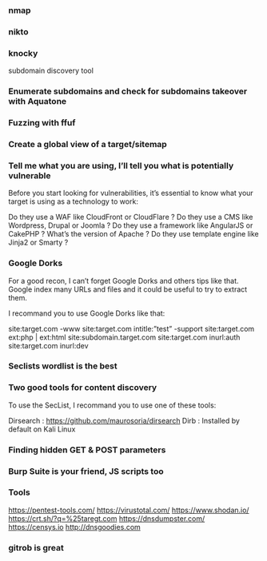 ### nmap 

### nikto

### knocky
subdomain discovery tool

### Enumerate subdomains and check for subdomains takeover with Aquatone

### Fuzzing with ffuf

### Create a global view of a target/sitemap

### Tell me what you are using, I’ll tell you what is potentially vulnerable

Before you start looking for vulnerabilities, it’s essential to know what your target is using as a technology to work:

Do they use a WAF like CloudFront or CloudFlare ?
Do they use a CMS like Wordpress, Drupal or Joomla ?
Do they use a framework like AngularJS or CakePHP ?
What’s the version of Apache ?
Do they use template engine like Jinja2 or Smarty ?

### Google Dorks

For a good recon, I can’t forget Google Dorks and others tips like that. Google index many URLs and files and it could be useful to try to extract them.

I recommand you to use Google Dorks like that:

site:target.com -www
site:target.com intitle:”test” -support
site:target.com ext:php | ext:html
site:subdomain.target.com
site:target.com inurl:auth
site:target.com inurl:dev

### Seclists wordlist is the best

### Two good tools for content discovery

To use the SecList, I recommand you to use one of these tools:
	
Dirsearch : https://github.com/maurosoria/dirsearch
Dirb : Installed by default on Kali Linux

### Finding hidden GET & POST parameters

### Burp Suite is your friend, JS scripts too

### Tools

https://pentest-tools.com/
https://virustotal.com/
https://www.shodan.io/
https://crt.sh/?q=%25taregt.com
https://dnsdumpster.com/
https://censys.io
http://dnsgoodies.com

### gitrob is great


